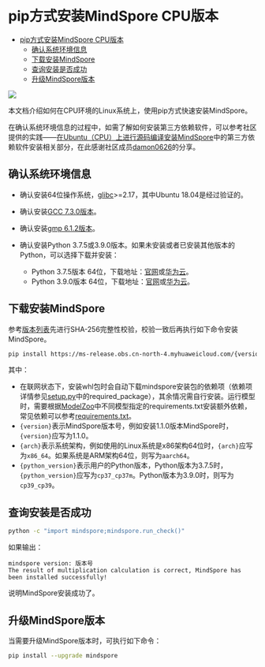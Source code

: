 # pip方式安装MindSpore CPU版本

<!-- TOC -->

- [pip方式安装MindSpore CPU版本](#pip方式安装mindspore-cpu版本)
    - [确认系统环境信息](#确认系统环境信息)
    - [下载安装MindSpore](#下载安装mindspore)
    - [查询安装是否成功](#查询安装是否成功)
    - [升级MindSpore版本](#升级mindspore版本)

<!-- /TOC -->

<a href="https://gitee.com/mindspore/docs/blob/master/install/mindspore_cpu_install_pip.md" target="_blank"><img src="https://gitee.com/mindspore/docs/raw/master/resource/_static/logo_source.png"></a>

本文档介绍如何在CPU环境的Linux系统上，使用pip方式快速安装MindSpore。

在确认系统环境信息的过程中，如需了解如何安装第三方依赖软件，可以参考社区提供的实践——[在Ubuntu（CPU）上进行源码编译安装MindSpore](https://www.mindspore.cn/news/newschildren?id=365)中的第三方依赖软件安装相关部分，在此感谢社区成员[damon0626](https://gitee.com/damon0626)的分享。

## 确认系统环境信息

- 确认安装64位操作系统，[glibc](https://www.gnu.org/software/libc/)>=2.17，其中Ubuntu 18.04是经过验证的。
- 确认安装[GCC 7.3.0版本](http://ftp.gnu.org/gnu/gcc/gcc-7.3.0/gcc-7.3.0.tar.gz)。
- 确认安装[gmp 6.1.2版本](https://gmplib.org/download/gmp/gmp-6.1.2.tar.xz)。
- 确认安装Python 3.7.5或3.9.0版本。如果未安装或者已安装其他版本的Python，可以选择下载并安装：

    - Python 3.7.5版本 64位，下载地址：[官网](https://www.python.org/ftp/python/3.7.5/Python-3.7.5.tgz)或[华为云](https://mirrors.huaweicloud.com/python/3.7.5/Python-3.7.5.tgz)。
    - Python 3.9.0版本 64位，下载地址：[官网](https://www.python.org/ftp/python/3.9.0/Python-3.9.0.tgz)或[华为云](https://mirrors.huaweicloud.com/python/3.9.0/Python-3.9.0.tgz)。

## 下载安装MindSpore

参考[版本列表](https://www.mindspore.cn/versions)先进行SHA-256完整性校验，校验一致后再执行如下命令安装MindSpore。

```bash
pip install https://ms-release.obs.cn-north-4.myhuaweicloud.com/{version}/MindSpore/cpu/{arch}/mindspore-{version}-{python_version}-linux_{arch}.whl --trusted-host ms-release.obs.cn-north-4.myhuaweicloud.com -i https://pypi.tuna.tsinghua.edu.cn/simple
```

其中：

- 在联网状态下，安装whl包时会自动下载mindspore安装包的依赖项（依赖项详情参见[setup.py](https://gitee.com/mindspore/mindspore/blob/master/setup.py)中的required_package），其余情况需自行安装。运行模型时，需要根据[ModelZoo](https://gitee.com/mindspore/models/tree/master)中不同模型指定的requirements.txt安装额外依赖，常见依赖可以参考[requirements.txt](https://gitee.com/mindspore/mindspore/blob/master/requirements.txt)。  
- `{version}`表示MindSpore版本号，例如安装1.1.0版本MindSpore时，`{version}`应写为1.1.0。  
- `{arch}`表示系统架构，例如使用的Linux系统是x86架构64位时，`{arch}`应写为`x86_64`。如果系统是ARM架构64位，则写为`aarch64`。
- `{python_version}`表示用户的Python版本，Python版本为3.7.5时，`{python_version}`应写为`cp37_cp37m`。Python版本为3.9.0时，则写为`cp39_cp39`。

## 查询安装是否成功

```bash
python -c "import mindspore;mindspore.run_check()"
```

如果输出：

```text
mindspore version: 版本号
The result of multiplication calculation is correct, MindSpore has been installed successfully!
```

说明MindSpore安装成功了。

## 升级MindSpore版本

当需要升级MindSpore版本时，可执行如下命令：

```bash
pip install --upgrade mindspore
```